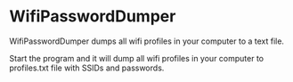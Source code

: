 # WifiPasswordDumper
WifiPasswordDumper dumps all wifi profiles in your computer to a text file.

Start the program and it will dump all wifi profiles in your computer to profiles.txt file with SSIDs and passwords.

